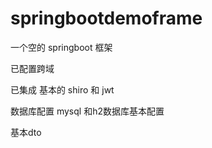 # springbootdemoframe

一个空的 springboot 框架

已配置跨域

已集成 基本的 shiro  和 jwt

数据库配置 mysql 和h2数据库基本配置

基本dto





